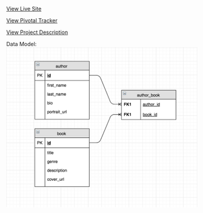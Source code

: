 [View Live Site](https://gal-reads3113.herokuapp.com/)

[View Pivotal Tracker](https://www.pivotaltracker.com/n/projects/1877015)

[View Project Description](https://learn.galvanize.com/cohorts/74/articles/4671)


Data Model:
![alt text](./ERD.png)

